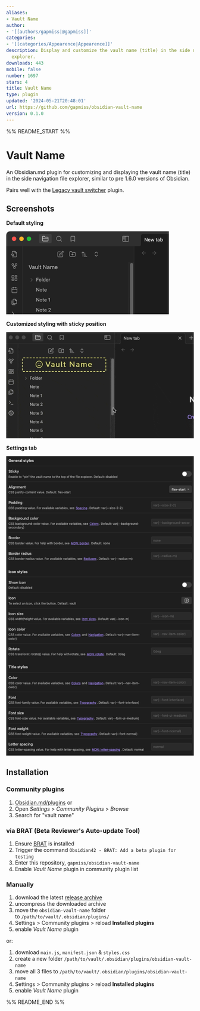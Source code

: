 ```yaml
---
aliases:
- Vault Name
author:
- '[[authors/gapmiss|@gapmiss]]'
categories:
- '[[categories/Appearence|Appearence]]'
description: Display and customize the vault name (title) in the side navigation file
  explorer.
downloads: 443
mobile: false
number: 1697
stars: 4
title: Vault Name
type: plugin
updated: '2024-05-21T20:48:01'
url: https://github.com/gapmiss/obsidian-vault-name
version: 0.1.0
---
```


%% README_START %%

# Vault Name

An Obsidian.md plugin for customizing and displaying the vault name (title) in the side navigation file explorer, similar to pre 1.6.0 versions of Obsidian.

Pairs well with the [Legacy vault switcher](https://github.com/Quorafind/Obsidian-Legacy-Vault-Switcher) plugin.

## Screenshots

**Default styling**

![](https://raw.githubusercontent.com/gapmiss/obsidian-vault-name/HEAD/resources/Vault-Name-Obsidian-v1.6.0-2024-05-20-19.43.44.png)

**Customized styling with sticky position**

![](https://raw.githubusercontent.com/gapmiss/obsidian-vault-name/HEAD/resources/Vault-Name-Obsidian-v1.6.0-2024-05-20-19.50.49.gif)

**Settings tab**

![](https://raw.githubusercontent.com/gapmiss/obsidian-vault-name/HEAD/resources/Vault-Name-Obsidian-v1.6.0-2024-05-20-19.19.05.png)

## Installation

### Community plugins

1. [Obsidian.md/plugins](https://obsidian.md/plugins?id=vault-name) or
2. Open *Settings* > *Community Plugins* > *Browse*
3. Search for "vault name"

### via BRAT (Beta Reviewer's Auto-update Tool)

1. Ensure [BRAT](https://github.com/TfTHacker/obsidian42-brat) is installed
2. Trigger the command `Obsidian42 - BRAT: Add a beta plugin for testing`
3. Enter this repository, `gapmiss/obsidian-vault-name`
4. Enable _Vault Name_ plugin in community plugin list

### Manually

1. download the latest [release archive](https://github.com/gapmiss/obsidian-vault-name/releases/)
2. uncompress the downloaded archive
3. move the `obsidian-vault-name` folder to `/path/to/vault/.obsidian/plugins/`
4. Settings > Community plugins > reload **Installed plugins**
5. enable _Vault Name_ plugin

or:

1. download `main.js`, `manifest.json` & `styles.css`
2. create a new folder `/path/to/vault/.obsidian/plugins/obsidian-vault-name`
3. move all 3 files to `/path/to/vault/.obsidian/plugins/obsidian-vault-name`
4. Settings > Community plugins > reload **Installed plugins**
5. enable _Vault Name_ plugin

%% README_END %%